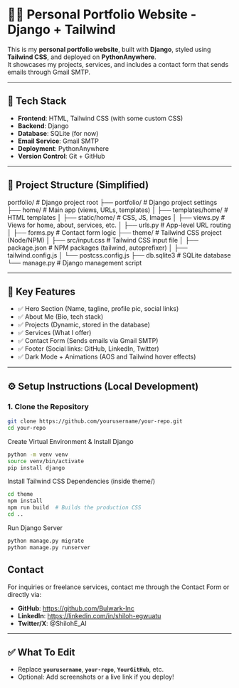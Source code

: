 # 🧑‍💻 Personal Portfolio Website - Django + Tailwind

This is my **personal portfolio website**, built with **Django**, styled using **Tailwind CSS**, and deployed on **PythonAnywhere**.  
It showcases my projects, services, and includes a contact form that sends emails through Gmail SMTP.

---

## 🚀 Tech Stack

- **Frontend**: HTML, Tailwind CSS (with some custom CSS)
- **Backend**: Django
- **Database**: SQLite (for now)
- **Email Service**: Gmail SMTP
- **Deployment**: PythonAnywhere
- **Version Control**: Git + GitHub

---

## 📂 Project Structure (Simplified)

portfolio/ # Django project root ├── portfolio/ # Django project settings ├── home/ # Main app (views, URLs, templates) │ ├── templates/home/ # HTML templates │ ├── static/home/ # CSS, JS, Images │ ├── views.py # Views for home, about, services, etc. │ ├── urls.py # App-level URL routing │ ├── forms.py # Contact form logic ├── theme/ # Tailwind CSS project (Node/NPM) │ ├── src/input.css # Tailwind CSS input file │ ├── package.json # NPM packages (tailwind, autoprefixer) │ ├── tailwind.config.js │ └── postcss.config.js ├── db.sqlite3 # SQLite database └── manage.py # Django management script


---

## 🌟 Key Features

- ✅ Hero Section (Name, tagline, profile pic, social links)
- ✅ About Me (Bio, tech stack)
- ✅ Projects (Dynamic, stored in the database)
- ✅ Services (What I offer)
- ✅ Contact Form (Sends emails via Gmail SMTP)
- ✅ Footer (Social links: GitHub, LinkedIn, Twitter)
- ✅ Dark Mode + Animations (AOS and Tailwind hover effects)

---

## ⚙️ Setup Instructions (Local Development)

### 1. Clone the Repository
```bash
git clone https://github.com/yourusername/your-repo.git
cd your-repo
```
Create Virtual Environment & Install Django
```bash
python -m venv venv
source venv/bin/activate
pip install django
```
Install Tailwind CSS Dependencies (inside theme/)
```bash
cd theme
npm install
npm run build  # Builds the production CSS
cd ..
```

Run Django Server
```bash
python manage.py migrate
python manage.py runserver
```

## Contact
For inquiries or freelance services, contact me through the Contact Form or directly via:

- **GitHub**: https://github.com/Bulwark-Inc
- **LinkedIn**: https://linkedin.com/in/shiloh-egwuatu
- **Twitter/X**: @ShilohE_AI

---

## ✅ What To Edit
- Replace **`yourusername`**, **`your-repo`**, **`YourGitHub`**, etc.
- Optional: Add screenshots or a live link if you deploy!
